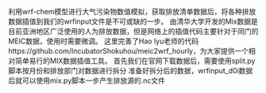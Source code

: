 利用wrf-chem模型进行大气污染物数值模拟，获取排放清单数据后，将各种排放数据插值到我们的wrfinput文件是不可或缺的一步。
由清华大学开发的Mix数据是目前亚洲地区广泛使用的人为排放数据，但是网络上的插值代码主要针对于同门的MEIC数据，使用时需要微调。
这里完善了Hao lyu老师的代码https://github.com/IncubatorShokuhou/meic2wrf_hourly，为大家提供一个相对简单易行的MIX数据插值工具。
首先我们在官网下载数据后，需要使用split.py脚本按月份和排放部门对数据进行拆分
准备好拆分后的数据，wrfinput_d0i数据后就可以使用mix.py脚本一步产生排放源的.nc文件
